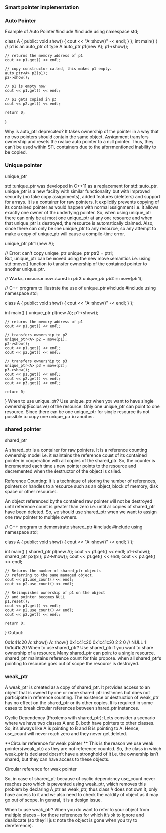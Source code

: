 ### Smart pointer implementation

### Auto Pointer 
Example of Auto Pointer 
#include <iostream>
#include <memory>
using namespace std;
  
class A {
public:
    void show() { cout << "A::show()" << endl; }
};
int main()
{
    // p1 is an auto_ptr of type A
    auto_ptr<A> p1(new A);
    p1->show();
  
    // returns the memory address of p1
    cout << p1.get() << endl;
  
    // copy constructor called, this makes p1 empty.
    auto_ptr<A> p2(p1);
    p2->show();
  
    // p1 is empty now
    cout << p1.get() << endl;
  
    // p1 gets copied in p2
    cout << p2.get() << endl;
  
    return 0;
}

Why is auto_ptr deprecated?
It takes ownership of the pointer in a way that no two pointers should contain the same object. Assignment transfers ownership and resets the rvalue auto pointer to a null pointer. Thus, they can’t be used within STL containers due to the aforementioned inability to be copied.

### Unique pointer
unique_ptr

std::unique_ptr was developed in C++11 as a replacement for std::auto_ptr.
unique_ptr is a new facility with similar functionality, but with improved security (no fake copy assignments), added features (deleters) and support for arrays. It is a container for raw pointers. It explicitly prevents copying of its contained pointer as would happen with normal assignment i.e. it allows exactly one owner of the underlying pointer.
So, when using unique_ptr there can only be at most one unique_ptr at any one resource and when that unique_ptr is destroyed, the resource is automatically claimed. Also, since there can only be one unique_ptr to any resource, so any attempt to make a copy of unique_ptr will cause a compile-time error.
  
   unique_ptr<A> ptr1 (new A);

 // Error: can't copy unique_ptr
 unique_ptr<A> ptr2 = ptr1;    
But, unique_ptr can be moved using the new move semantics i.e. using std::move() function to transfer ownership of the contained pointer to another unique_ptr.

// Works, resource now stored in ptr2
unique_ptr<A> ptr2 = move(ptr1); 
  
  // C++ program to illustrate the use of unique_ptr
#include <iostream>
#include <memory>
using namespace std;
  
class A {
public:
    void show()
    {
        cout << "A::show()" << endl;
    }
};
  
int main()
{
    unique_ptr<A> p1(new A);
    p1->show();
  
    // returns the memory address of p1
    cout << p1.get() << endl;
  
    // transfers ownership to p2
    unique_ptr<A> p2 = move(p1);
    p2->show();
    cout << p1.get() << endl;
    cout << p2.get() << endl;
  
    // transfers ownership to p3
    unique_ptr<A> p3 = move(p2);
    p3->show();
    cout << p1.get() << endl;
    cout << p2.get() << endl;
    cout << p3.get() << endl;
  
    return 0;
}
When to use unique_ptr?
Use unique_ptr when you want to have single ownership(Exclusive) of the resource. Only one unique_ptr can point to one resource. Since there can be one unique_ptr for single resource its not possible to copy one unique_ptr to another.
  
  ### shared pointer
shared_ptr

A shared_ptr is a container for raw pointers. It is a reference counting ownership model i.e. it maintains the reference count of its contained pointer in cooperation with all copies of the shared_ptr. So, the counter is incremented each time a new pointer points to the resource and decremented when the destructor of the object is called.

Reference Counting: It is a technique of storing the number of references, pointers or handles to a resource such as an object, block of memory, disk space or other resources.

An object referenced by the contained raw pointer will not be destroyed until reference count is greater than zero i.e. until all copies of shared_ptr have been deleted.
So, we should use shared_ptr when we want to assign one raw pointer to multiple owners.


// C++ program to demonstrate shared_ptr
#include <iostream>
#include <memory>
using namespace std;
  
class A {
public:
    void show()
    {
        cout << "A::show()" << endl;
    }
};
  
int main()
{
    shared_ptr<A> p1(new A);
    cout << p1.get() << endl;
    p1->show();
    shared_ptr<A> p2(p1);
    p2->show();
    cout << p1.get() << endl;
    cout << p2.get() << endl;
  
    // Returns the number of shared_ptr objects
    // referring to the same managed object.
    cout << p1.use_count() << endl;
    cout << p2.use_count() << endl;
  
    // Relinquishes ownership of p1 on the object
    // and pointer becomes NULL
    p1.reset();
    cout << p1.get() << endl;
    cout << p2.use_count() << endl;
    cout << p2.get() << endl;
  
    return 0;
}
Output:

0x1c41c20
A::show()
A::show()
0x1c41c20
0x1c41c20
2
2
0          // NULL
1
0x1c41c20
When to use shared_ptr?
Use shared_ptr if you want to share ownership of a resource. Many shared_ptr can point to a single resource. shared_ptr maintains reference count for this propose. when all shared_ptr’s pointing to resource goes out of scope the resource is destroyed.

 ### weak_ptr

A weak_ptr is created as a copy of shared_ptr. It provides access to an object that is owned by one or more shared_ptr instances but does not participate in reference counting. The existence or destruction of weak_ptr has no effect on the shared_ptr or its other copies. It is required in some cases to break circular references between shared_ptr instances.


Cyclic Dependency (Problems with shared_ptr): Let’s consider a scenario where we have two classes A and B, both have pointers to other classes. So, it’s always like A is pointing to B and B is pointing to A. Hence, use_count will never reach zero and they never get deleted.

**Circular reference for weak pointer
**
This is the reason we use weak pointers(weak_ptr) as they are not reference counted. So, the class in which weak_ptr is declared doesn’t have a stronghold of it i.e. the ownership isn’t shared, but they can have access to these objects.

Circular reference for weak pointer

So, in case of shared_ptr because of cyclic dependency use_count never reaches zero which is prevented using weak_ptr, which removes this problem by declaring A_ptr as weak_ptr, thus class A does not own it, only have access to it and we also need to check the validity of object as it may go out of scope. In general, it is a design issue.

When to use weak_ptr?
When you do want to refer to your object from multiple places – for those references for which it’s ok to ignore and deallocate (so they’ll just note the object is gone when you try to dereference).
